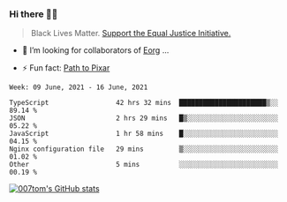 ### Hi there 👋🏿

<!--
**007tom/007tom** is a ✨ _special_ ✨ repository because its `README.md` (this file) appears on your GitHub profile.

Here are some ideas to get you started:
-->

> Black Lives Matter. [Support the Equal Justice Initiative.](https://support.eji.org/give/153413/#!/donation/checkout)

<!--
- 🔭 I’m currently working on ...
- 🌱 I’m currently learning ...
-->
- 👯 I’m looking for collaborators of [Eorg](https://github.com/zhyd1997/Eorg) ...

<!--
- 🤔 I’m looking for help with ...
- 💬 Ask me about ...
- 📫 How to reach me: ...
- 😄 Pronouns: ...
-->

- ⚡ Fun fact: [Path to Pixar](https://bunnyhobby.github.io/)
<!--
-->

<!--START_SECTION:waka-->
```text
Week: 09 June, 2021 - 16 June, 2021

TypeScript                 42 hrs 32 mins  ██████████████████████▒░░   89.14 % 
JSON                       2 hrs 29 mins   █▒░░░░░░░░░░░░░░░░░░░░░░░   05.22 % 
JavaScript                 1 hr 58 mins    █░░░░░░░░░░░░░░░░░░░░░░░░   04.15 % 
Nginx configuration file   29 mins         ▒░░░░░░░░░░░░░░░░░░░░░░░░   01.02 % 
Other                      5 mins          ░░░░░░░░░░░░░░░░░░░░░░░░░   00.19 % 
```
<!--END_SECTION:waka-->


[![007tom's GitHub stats](https://github-readme-stats.vercel.app/api?username=007tom&count_private=true&show_icons=true&theme=react)
](https://github.com/anuraghazra/github-readme-stats)
